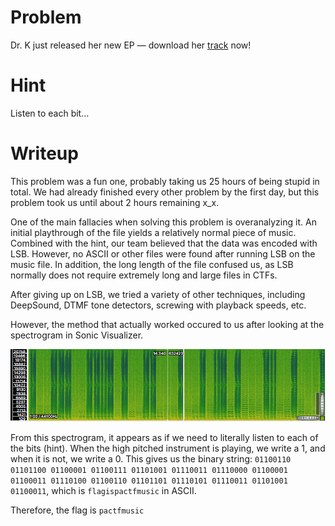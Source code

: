 # Problem

Dr. K just released her new EP — download her [track](https://github.com/unlimited-reagents/writeups-2018/raw/master/PACTF-2018/lovelace/beats-by-dr-k/beats.wav) now!

# Hint

Listen to each bit…

# Writeup

This problem was a fun one, probably taking us 25 hours of being stupid in total. We had already finished every other problem by the first day, but this problem took us until about 2 hours remaining x_x.

One of the main fallacies when solving this problem is overanalyzing it. An initial playthrough of the file yields a relatively normal piece of music. Combined with the hint, our team believed that the data was encoded with LSB. However, no ASCII or other files were found after running LSB on the music file. In addition, the long length of the file confused us, as LSB normally does not require extremely long and large files in CTFs.

After giving up on LSB, we tried a variety of other techniques, including DeepSound, DTMF tone detectors, screwing with playback speeds, etc.

However, the method that actually worked occured to us after looking at the spectrogram in Sonic Visualizer.

![alt-text](https://github.com/unlimited-reagents/writeups-2018/raw/master/PACTF-2018/lovelace/beats-by-dr-k/spec.png "bits spectrogram")

From this spectrogram, it appears as if we need to literally listen to each of the bits (hint). When the high pitched instrument is playing, we write a 1, and when it is not, we write a 0. This gives us the binary string: `01100110 01101100 01100001 01100111 01101001 01110011 01110000 01100001 01100011 01110100 01100110 01101101 01110101 01110011 01101001 01100011`, which is `flagispactfmusic` in ASCII.

Therefore, the flag is `pactfmusic`

